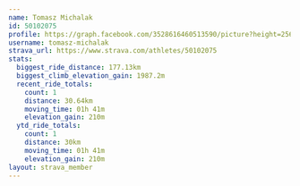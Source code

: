 ```yaml
---
name: Tomasz Michalak
id: 50102075
profile: https://graph.facebook.com/3528616460513590/picture?height=256&width=256
username: tomasz-michalak
strava_url: https://www.strava.com/athletes/50102075
stats:
  biggest_ride_distance: 177.13km
  biggest_climb_elevation_gain: 1987.2m
  recent_ride_totals:
    count: 1
    distance: 30.64km
    moving_time: 01h 41m
    elevation_gain: 210m
  ytd_ride_totals:
    count: 1
    distance: 30km
    moving_time: 01h 41m
    elevation_gain: 210m
layout: strava_member
--- 
```

